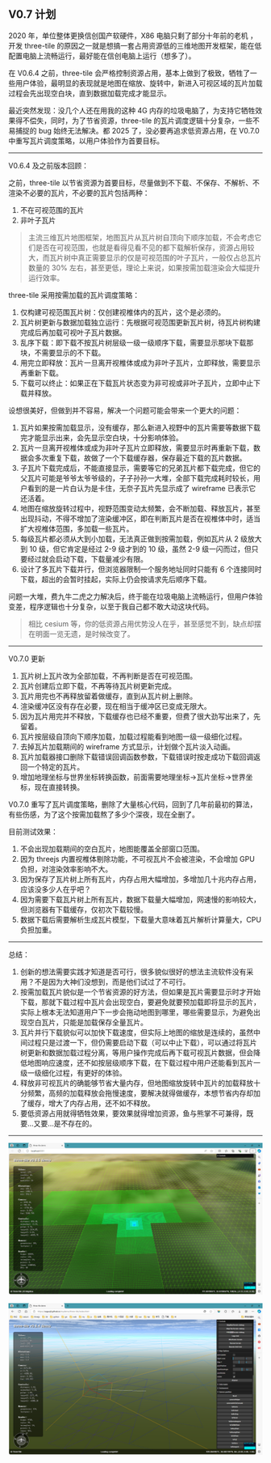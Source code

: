 ## V0.7 计划

2020 年，单位整体更换信创国产软硬件，X86 电脑只剩了部分十年前的老机 ，开发 three-tile 的原因之一就是想搞一套占用资源低的三维地图开发框架，能在低配置电脑上流畅运行，最好能在信创电脑上运行（想多了）。

在 V0.6.4 之前，three-tile 会严格控制资源占用，基本上做到了极致，牺牲了一些用户体验，最明显的表现就是地图在缩放、旋转中，新进入可视区域的瓦片加载过程会先出现空白块，直到数据加载完成才能显示。

最近突然发现：没几个人还在用我的这种 4G 内存的垃圾电脑了，为支持它牺牲效果得不偿失，同时，为了节省资源，three-tile 的瓦片调度逻辑十分复杂，一些不易捕捉的 bug 始终无法解决。都 2025 了，没必要再追求低资源占用，在 V0.7.0 中重写瓦片调度策略，以用户体验作为首要目标。

---

V0.6.4 及之前版本回顾：

之前，three-tile 以节省资源为首要目标，尽量做到不下载、不保存、不解析、不渲染不必要的瓦片，不必要的瓦片包括两种：

1. 不在可视范围的瓦片
2. 非叶子瓦片

> 主流三维瓦片地图框架，地图瓦片从瓦片树自顶向下顺序加载，不会考虑它们是否在可视范围，也就是看得见看不见的都下载解析保存，资源占用较大，而瓦片树中真正需要显示的仅是可视范围的叶子瓦片，一般仅占总瓦片数量的 30% 左右，甚至更低，理论上来说，如果按需加载渲染会大幅提升运行效率。

three-tile 采用按需加载的瓦片调度策略：

1. 仅构建可视范围瓦片树：仅创建视椎体内的瓦片，这个是必须的。
2. 瓦片树更新与数据加载独立运行：先根据可视范围更新瓦片树，待瓦片树构建完成后再加载可视叶子瓦片数据。
3. 乱序下载：即下载不按瓦片树层级一级一级顺序下载，需要显示那块下载那块，不需要显示的不下载。
4. 用完立即释放：瓦片一旦离开视椎体或成为非叶子瓦片，立即释放，需要显示再重新下载。
5. 下载可以终止：如果正在下载瓦片状态变为非可视或非叶子瓦片，立即中止下载并释放。

设想很美好，但做到并不容易，解决一个问题可能会带来一个更大的问题：

1. 瓦片如果按需加载显示，没有缓存，那么新进入视野中的瓦片需要等数据下载完才能显示出来，会先显示空白块，十分影响体验。
2. 瓦片一旦离开视椎体或成为非叶子瓦片立即释放，需要显示时再重新下载，数据会多次重复下载，故做了一个下载缓存器，保存最近下载的瓦片数据。
3. 子瓦片下载完成后，不能直接显示，需要等它的兄弟瓦片都下载完成，但它的父瓦片可能是爷爷太爷爷级的，子子孙孙一大堆，全部下载完成耗时较长，用户看到的是一片白认为是卡住，无奈子瓦片先显示成了 wireframe 已表示它还活着。
4. 地图在缩放旋转过程中，视野范围变动太频繁，会不断加载、释放瓦片，甚至出现抖动，不得不增加了渲染缓冲区，即在判断瓦片是否在视椎体中时，适当扩大视椎体范围，多加载一些瓦片。
5. 每级瓦片都必须从大到小加载，无法真正做到按需加载，例如瓦片从 2 级放大到 10 级，但它肯定是经过 2-9 级才到的 10 级，虽然 2-9 级一闪而过，但只要经过就会启动下载，下载量减少有限。
6. 设计了多瓦片下载并行，但浏览器限制一个服务地址同时只能有 6 个连接同时下载，超出的会暂时挂起，实际上仍会按请求先后顺序下载。

问题一大堆，费九牛二虎之力解决后，终于能在垃圾电脑上流畅运行，但用户体验变差，程序逻辑也十分复杂，以至于我自己都不敢大动这块代码。

> 相比 cesium 等，你的低资源占用优势没人在乎，甚至感觉不到，缺点却摆在明面一览无遗，是时候改变了。

---

V0.7.0 更新

1. 瓦片树上瓦片改为全部加载，不再判断是否在可视范围。
2. 瓦片创建后立即下载，不再等待瓦片树更新完成。
3. 瓦片用完也不再释放留着做缓存，直到从瓦片树上删除。
4. 渲染缓冲区没有存在必要，现在相当于缓冲区已变成无限大。
5. 因为瓦片用完并不释放，下载缓存也已经不重要，但费了很大劲写出来了，先留着。
6. 瓦片按层级自顶向下顺序加载，加载过程能看到地图一级一级细化过程。
7. 去掉瓦片加载期间的 wireframe 方式显示，计划做个瓦片淡入动画。
8. 瓦片加载器接口删除下载错误回调函数参数，下载错误时按走成功下载回调返回一个特定的瓦片。
9. 增加地理坐标与世界坐标转换函数，前面需要地理坐标->瓦片坐标->世界坐标，现在直接转换。

V0.7.0 重写了瓦片调度策略，删除了大量核心代码，回到了几年前最初的算法，有些伤感，为了这个按需加载熬了多少个深夜，现在全删了。

目前测试效果：

1. 不会出现加载期间的空白瓦片，地图能覆盖全部窗口范围。
2. 因为 threejs 内置视椎体剔除功能，不可视瓦片不会被渲染，不会增加 GPU 负担，对渲染效率影响不大。
3. 因为保存了瓦片树上所有瓦片，内存占用大幅增加，多增加几十兆内存占用，应该没多少人在乎吧？
4. 因为需要下载瓦片树上所有瓦片，数据下载量大幅增加，网速慢的影响较大，但浏览器有下载缓存，仅初次下载较慢。
5. 数据下载后需要解析生成瓦片模型，下载量大意味着瓦片解析计算量大，CPU 负担加重。

---

总结：

1. 创新的想法需要实践才知道是否可行，很多貌似很好的想法主流软件没有采用？不是因为大神们没想到，而是他们试过了不可行。
2. 按需加载瓦片貌似是一个节省资源的好方法，但如果是瓦片需要显示时才开始下载，那就下载过程中瓦片会出现空白，要避免就要预加载即将显示的瓦片，实际上根本无法知道用户下一步会拖动地图到哪里，哪些需要显示，为避免出现空白瓦片，只能是加载保存全量瓦片。
3. 瓦片并行下载貌似可以加快下载速度，但实际上地图的缩放是连续的，虽然中间过程只是过渡一下，但仍需要启动下载（可以中止下载），可以通过将瓦片树更新和数据加载过程分离，等用户操作完成后再下载可视瓦片数据，但会降低地图响应速度，还不如按层级顺序下载，在下载过程中用户还能看到瓦片一级一级细化过程，有更好的体验。
4. 释放非可视瓦片的确能够节省大量内存，但地图缩放旋转中瓦片的加载释放十分频繁，高频的加载释放会拖慢速度，要解决就得做缓存，本想节省内存却加了缓存，增大了内存占用，还不如不释放。
5. 要低资源占用就得牺牲效果，要效果就得增加资源，鱼与熊掌不可兼得，既要...又要...是不存在的。

---

![alt text](./images/blog-image-1.png)

![alt text](./images/blog-image-2.png)

